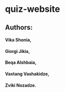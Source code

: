 # quiz-website
## Authors:
#### Vika Shonia,
#### Giorgi Jikia,
#### Beqa Alshbaia,
#### Vaxtang Vashakidze,
#### Zviki Nozadze.

